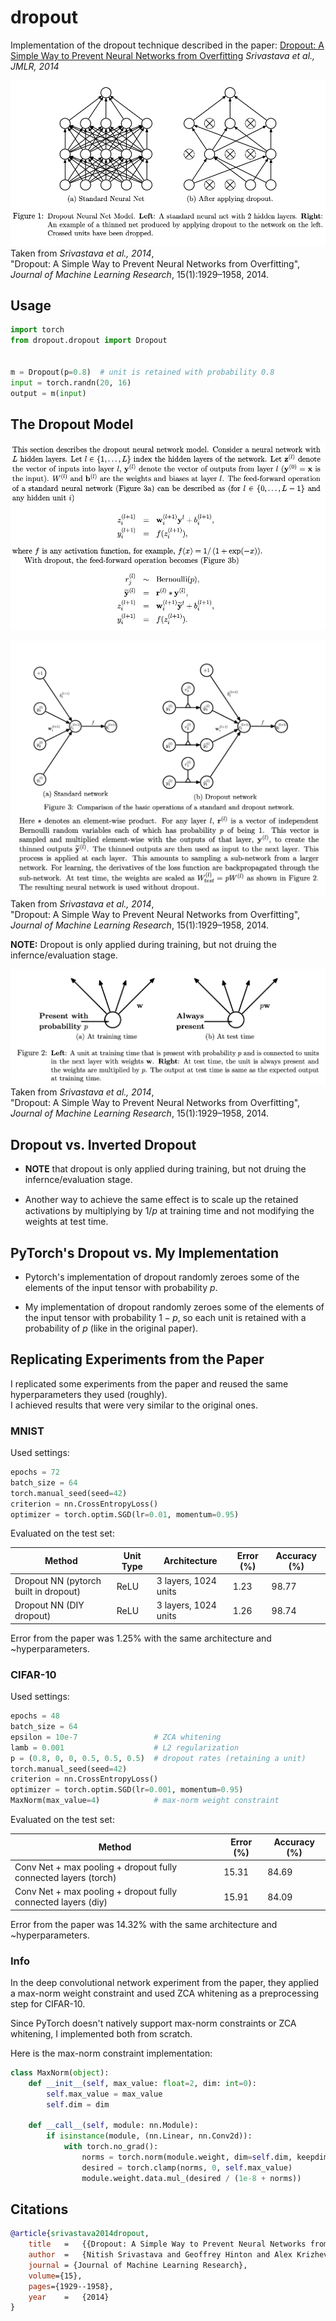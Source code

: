 # dropout
Implementation of the dropout technique described in the paper: [Dropout: A Simple Way to Prevent Neural Networks from Overfitting](https://jmlr.org/papers/volume15/srivastava14a/srivastava14a.pdf) *Srivastava et al., JMLR, 2014*

![Figure 1 from Srivastava et al., 2014](/res/figure_1.png)
Taken from *Srivastava et al., 2014*,  
"Dropout: A Simple Way to Prevent Neural Networks from Overfitting",  
*Journal of Machine Learning Research*, 15(1):1929–1958, 2014.  


## Usage

```python
import torch
from dropout.dropout import Dropout


m = Dropout(p=0.8)  # unit is retained with probability 0.8
input = torch.randn(20, 16)
output = m(input)
```

## The Dropout Model

![Excerpt from Srivastava et al., 2014](/res/dropout_model.png)

![Excerpt from Srivastava et al., 2014](/res/dropout_model_2.png)
Taken from *Srivastava et al., 2014*,  
"Dropout: A Simple Way to Prevent Neural Networks from Overfitting",  
*Journal of Machine Learning Research*, 15(1):1929–1958, 2014.  

**NOTE:** Dropout is only applied during training, but not druing the infernce/evaluation stage.

![[Figure 2 from Srivastava et al., 2014]](/res/figure_2.png)
Taken from *Srivastava et al., 2014*,  
"Dropout: A Simple Way to Prevent Neural Networks from Overfitting",  
*Journal of Machine Learning Research*, 15(1):1929–1958, 2014.  

## Dropout vs. Inverted Dropout

* **NOTE** that dropout is only applied during training, but not druing the infernce/evaluation stage.

* Another way to achieve the same eﬀect is to scale up the retained activations by multiplying
by $1/p$ at training time and not modifying the weights at test time.



## PyTorch's Dropout vs. My Implementation

* Pytorch's implementation of dropout randomly zeroes some of the elements of the input tensor with probability $p$.

* My implementation of dropout randomly zeroes some of the elements of the input tensor with probability $1 - p$, so each unit is retained with a probability of $p$ (like in the original paper).

## Replicating Experiments from the Paper

I replicated some experiments from the paper and reused the same hyperparameters they used (roughly).  
I achieved results that were very similar to the original ones.

### MNIST

Used settings:

```python
epochs = 72 
batch_size = 64
torch.manual_seed(seed=42)
criterion = nn.CrossEntropyLoss()
optimizer = torch.optim.SGD(lr=0.01, momentum=0.95)
```

Evaluated on the test set:

| Method | Unit Type | Architecture | Error (%) | Accuracy (%) |
| ------------------------------------- | --------- | ------------ | ---- |------ |
| Dropout NN (pytorch built in dropout) | ReLU | 3 layers, 1024 units | 1.23 | 98.77 |
| Dropout NN (DIY dropout) | ReLU | 3 layers, 1024 units | 1.26 | 98.74 |

Error from the paper was $1.25$% with the same architecture and ~hyperparameters.


### CIFAR-10

Used settings:
```python
epochs = 48 
batch_size = 64
epsilon = 10e-7                 # ZCA whitening
lamb = 0.001                    # L2 regularization
p = (0.8, 0, 0, 0.5, 0.5, 0.5)  # dropout rates (retaining a unit)
torch.manual_seed(seed=42)
criterion = nn.CrossEntropyLoss()
optimizer = torch.optim.SGD(lr=0.001, momentum=0.95)
MaxNorm(max_value=4)            # max-norm weight constraint
```

Evaluated on the test set:

| Method | Error (%) |  Accuracy (%) |
| ------- | -------- | ------------- | 
| Conv Net + max pooling + dropout fully connected layers (torch) | 15.31 |  84.69 |
| Conv Net + max pooling + dropout fully connected layers (diy) | 15.91  |  84.09 |

Error from the paper was $14.32$% with the same architecture and ~hyperparameters.

### Info
In the deep convolutional network experiment from the paper, they applied a max-norm weight constraint and used ZCA whitening as a preprocessing step for CIFAR-10.

Since PyTorch doesn't natively support max-norm constraints or ZCA whitening, I implemented both from scratch.

Here is the max-norm constraint implementation:

```python
class MaxNorm(object):
    def __init__(self, max_value: float=2, dim: int=0):
        self.max_value = max_value
        self.dim = dim

    def __call__(self, module: nn.Module):
        if isinstance(module, (nn.Linear, nn.Conv2d)):
            with torch.no_grad():
                norms = torch.norm(module.weight, dim=self.dim, keepdim=True) 
                desired = torch.clamp(norms, 0, self.max_value)
                module.weight.data.mul_(desired / (1e-8 + norms))
```

## Citations

```bibtex
@article{srivastava2014dropout,
    title   =   {{Dropout: A Simple Way to Prevent Neural Networks from Overfitting}},
    author  =   {Nitish Srivastava and Geoffrey Hinton and Alex Krizhevsky and Ilya Sutskever and Ruslan Salakhutdinov},
    journal = {Journal of Machine Learning Research},
    volume={15},
    pages={1929--1958},
    year    =   {2014}
}
```
